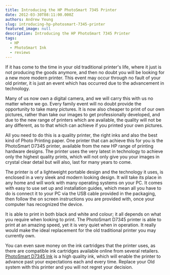 ```yaml
---
title: Introducing the HP PhotoSmart 7345 Printer
date: 2012-03-30T08:11:00.000Z
authors: Andrew Yeung
slug: introducing-hp-photosmart-7345-printer
featured_image: null
description: Introducing the HP PhotoSmart 7345 Printer
tags:
  - HP
  - PhotoSmart Ink
  - reviews
---
```

If it has come to the time in your old traditional printer's life, where it just is not producing the goods anymore, and then no doubt you will be looking for a new more modern printer. This event may occur through no fault of your old printer, it is just an event which has occurred due to the advancement in technology.

Many of us now own a digital camera, and we will carry this with us no matter where we go. Every family event will no doubt provide the opportunity to take many pictures. It is now also cheaper to print of our own pictures, rather than take our images to get professionally developed, and due to the new range of printers which are available, the quality will not be any different, as to that which can achieve if you printed your own pictures.

All you need to do this is a quality printer, the right inks and also the best kind of Photo Printing paper. One printer that can achieve this for you is the PhotoSmart D7345 printer, available from the new HP range of printing hardware designs. The printer uses the very latest in technology to achieve only the highest quality prints, which will not only give you your images in crystal clear detail but will also, last for many years to come.

The printer is of a lightweight portable design and the technology it uses, is enclosed in a very sleek and modern looking design. It will take its place in any home and will work with many operating systems on your PC. It comes with easy to use set up and installation guides, which mean all you have to do is connect it to your PC via the USB cable provided in the packaging, then follow the on screen instructions you are provided with, once your computer has recognized the device.

It is able to print in both black and white and colour; it all depends on what you require when looking to print. The PhotoSmart D7345 printer is able to print at an amazing speed, yet it is very quiet when in operation. It really would make the ideal replacement for the old traditional printer you may currently own.

You can even save money on the ink cartridges that the printer uses, as there are compatible ink cartridges available online from several retailers. [PhotoSmart D7345 Ink](https://www.comboink.com/hp-photosmart-d7345-ink-cartridges) is a high quality ink, which will enable the printer to advance past your expectations each and every time. Replace your Old system with this printer and you will not regret your decision.
